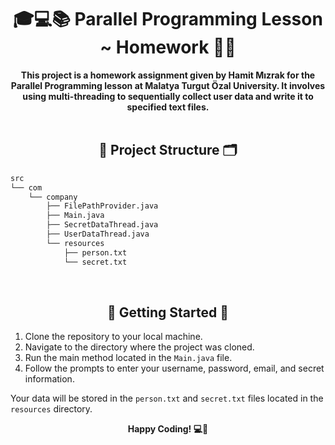 <h1 align="center">🎓💻📚 Parallel Programming Lesson ~ Homework 👨‍💻</h1>

<div align="center">
    <strong>This project is a homework assignment given by Hamit Mızrak for the Parallel Programming lesson at Malatya Turgut Özal University. It involves using multi-threading to sequentially collect user data and write it to specified text files.</strong>
</div>
<br/>

<h2 align="center">📁 Project Structure 🗂️</h2>

```bash
src
└── com
    └── company
        ├── FilePathProvider.java
        ├── Main.java
        ├── SecretDataThread.java
        ├── UserDataThread.java
        └── resources
            ├── person.txt
            └── secret.txt
```


<br/>

<h2 align="center">🚀 Getting Started 🚀</h2>

1. Clone the repository to your local machine.
2. Navigate to the directory where the project was cloned.
3. Run the main method located in the `Main.java` file.
4. Follow the prompts to enter your username, password, email, and secret information.

Your data will be stored in the `person.txt` and `secret.txt` files located in the `resources` directory.

<div align="center">
    <strong>Happy Coding! 💻🎉</strong>
</div>


